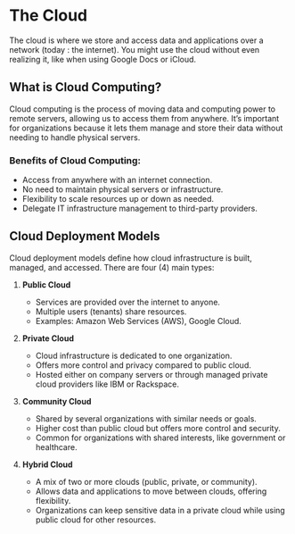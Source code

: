 # The Cloud

The cloud is where we store and access data and applications over a network (today : the internet). You might use the cloud without even realizing it, like when using Google Docs or iCloud.

## What is Cloud Computing?

Cloud computing is the process of moving data and computing power to remote servers, allowing us to access them from anywhere. It’s important for organizations because it lets them manage and store their data without needing to handle physical servers.

### Benefits of Cloud Computing:
- Access from anywhere with an internet connection.
- No need to maintain physical servers or infrastructure.
- Flexibility to scale resources up or down as needed.
- Delegate IT infrastructure management to third-party providers.

## Cloud Deployment Models

Cloud deployment models define how cloud infrastructure is built, managed, and accessed. There are four (4) main types:

1. **Public Cloud**  
   - Services are provided over the internet to anyone.
   - Multiple users (tenants) share resources.
   - Examples: Amazon Web Services (AWS), Google Cloud.

2. **Private Cloud**  
   - Cloud infrastructure is dedicated to one organization.
   - Offers more control and privacy compared to public cloud.
   - Hosted either on company servers or through managed private cloud providers like IBM or Rackspace.

3. **Community Cloud**  
   - Shared by several organizations with similar needs or goals.
   - Higher cost than public cloud but offers more control and security.
   - Common for organizations with shared interests, like government or healthcare.

4. **Hybrid Cloud**  
   - A mix of two or more clouds (public, private, or community).
   - Allows data and applications to move between clouds, offering flexibility.
   - Organizations can keep sensitive data in a private cloud while using public cloud for other resources.


